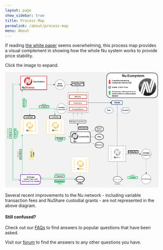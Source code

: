 ```yaml
---
layout: page
show_sidebar: true
title: Process Map
permalink: /about/process-map
menu: About
---
```

If reading [the white paper](/about/white-paper) seems overwhelming, this process map provides a visual complement in showing how the whole Nu system works to provide price stability.

Click the image to expand.

[![nu-process-map-v0.3.png](/assets/nu-process-map-v0.3.png)](/assets/nu-process-map-v0.3.png)

Several recent improvements to the Nu network - including variable transaction fees and NuShare custodial grants - are not represented in the above diagram.

#### Still confused?

Check out our [FAQs](/about/faqs) to find answers to popular questions that have been asked.

Visit our [forum](http://discuss.nubits.com) to find the answers to any other questions you have.
